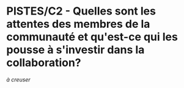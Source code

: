 # PISTES/C2 - Quelles sont les attentes des membres de la communauté et qu'est-ce qui les pousse à s'investir dans la collaboration?

*à creuser*
